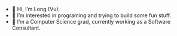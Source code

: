 - 👋 Hi, I’m Long (Vu).
- 👀 I’m interested in programing and trying to build some fun stuff.
- 🌱 I’m a Computer Science grad, currently working as a Software Consultant.
<!---
longg99/longg99 is a ✨ special ✨ repository because its `README.md` (this file) appears on your GitHub profile.
You can click the Preview link to take a look at your changes.
--->
